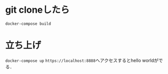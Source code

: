 # git cloneしたら
`docker-compose build`

# 立ち上げ
`docker-compose up`
`https://localhost:8888`へアクセスするとhello worldがでる．

